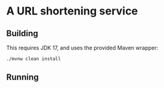 # A URL shortening service

## Building
This requires JDK 17, and uses the provided Maven wrapper:

```
./mvnw clean install
```

## Running

